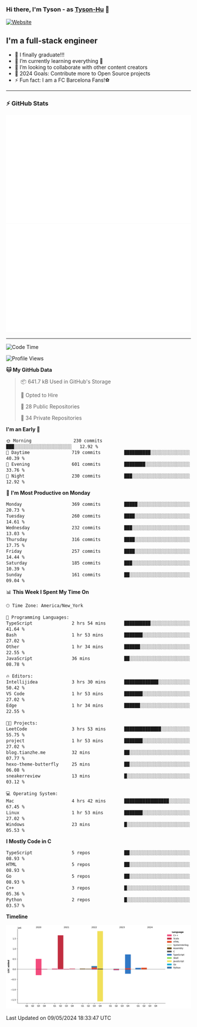 ### Hi there, I'm Tyson - as [Tyson-Hu][website] 👋

[![Website](https://img.shields.io/website?label=Tianzhe.me&style=for-the-badge&url=https%3A%2F%2Ftianzhe.me)](https://tianzhe.me)


## I'm a full-stack engineer

- 🔭 I finally graduate!!!
- 🌱 I’m currently learning everything 🤣
- 👯 I’m looking to collaborate with other content creators
- 🥅 2024 Goals: Contribute more to Open Source projects
- ⚡ Fun fact: I am a FC Barcelona Fans!⚽️

---

### ⚡️ GitHub Stats
![](https://raw.githubusercontent.com/Tyson-Hu/github-stats-card/master/generated/overview.svg)
![](https://raw.githubusercontent.com/Tyson-Hu/github-stats-card/master/generated/languages.svg)

---

<!--START_SECTION:waka-->
![Code Time](http://img.shields.io/badge/Code%20Time-130%20hrs%2039%20mins-blue)

![Profile Views](http://img.shields.io/badge/Profile%20Views-0-blue)

**🐱 My GitHub Data** 

> 📦 641.7 kB Used in GitHub's Storage 
 > 
> 💼 Opted to Hire
 > 
> 📜 28 Public Repositories 
 > 
> 🔑 34 Private Repositories 
 > 
**I'm an Early 🐤** 

```text
🌞 Morning                230 commits         ███░░░░░░░░░░░░░░░░░░░░░░   12.92 % 
🌆 Daytime                719 commits         ██████████░░░░░░░░░░░░░░░   40.39 % 
🌃 Evening                601 commits         ████████░░░░░░░░░░░░░░░░░   33.76 % 
🌙 Night                  230 commits         ███░░░░░░░░░░░░░░░░░░░░░░   12.92 % 
```
📅 **I'm Most Productive on Monday** 

```text
Monday                   369 commits         █████░░░░░░░░░░░░░░░░░░░░   20.73 % 
Tuesday                  260 commits         ████░░░░░░░░░░░░░░░░░░░░░   14.61 % 
Wednesday                232 commits         ███░░░░░░░░░░░░░░░░░░░░░░   13.03 % 
Thursday                 316 commits         ████░░░░░░░░░░░░░░░░░░░░░   17.75 % 
Friday                   257 commits         ████░░░░░░░░░░░░░░░░░░░░░   14.44 % 
Saturday                 185 commits         ███░░░░░░░░░░░░░░░░░░░░░░   10.39 % 
Sunday                   161 commits         ██░░░░░░░░░░░░░░░░░░░░░░░   09.04 % 
```


📊 **This Week I Spent My Time On** 

```text
🕑︎ Time Zone: America/New_York

💬 Programming Languages: 
TypeScript               2 hrs 54 mins       ██████████░░░░░░░░░░░░░░░   41.64 % 
Bash                     1 hr 53 mins        ███████░░░░░░░░░░░░░░░░░░   27.02 % 
Other                    1 hr 34 mins        ██████░░░░░░░░░░░░░░░░░░░   22.55 % 
JavaScript               36 mins             ██░░░░░░░░░░░░░░░░░░░░░░░   08.78 % 

🔥 Editors: 
Intellijidea             3 hrs 30 mins       █████████████░░░░░░░░░░░░   50.42 % 
VS Code                  1 hr 53 mins        ███████░░░░░░░░░░░░░░░░░░   27.02 % 
Edge                     1 hr 34 mins        ██████░░░░░░░░░░░░░░░░░░░   22.55 % 

🐱‍💻 Projects: 
LeetCode                 3 hrs 53 mins       ██████████████░░░░░░░░░░░   55.75 % 
project                  1 hr 53 mins        ███████░░░░░░░░░░░░░░░░░░   27.02 % 
blog.tianzhe.me          32 mins             ██░░░░░░░░░░░░░░░░░░░░░░░   07.77 % 
hexo-theme-butterfly     25 mins             ██░░░░░░░░░░░░░░░░░░░░░░░   06.08 % 
sneakerreview            13 mins             █░░░░░░░░░░░░░░░░░░░░░░░░   03.12 % 

💻 Operating System: 
Mac                      4 hrs 42 mins       █████████████████░░░░░░░░   67.45 % 
Linux                    1 hr 53 mins        ███████░░░░░░░░░░░░░░░░░░   27.02 % 
Windows                  23 mins             █░░░░░░░░░░░░░░░░░░░░░░░░   05.53 % 
```

**I Mostly Code in C** 

```text
TypeScript               5 repos             ██░░░░░░░░░░░░░░░░░░░░░░░   08.93 % 
HTML                     5 repos             ██░░░░░░░░░░░░░░░░░░░░░░░   08.93 % 
Go                       5 repos             ██░░░░░░░░░░░░░░░░░░░░░░░   08.93 % 
C++                      3 repos             █░░░░░░░░░░░░░░░░░░░░░░░░   05.36 % 
Python                   2 repos             █░░░░░░░░░░░░░░░░░░░░░░░░   03.57 % 
```



**Timeline**

![Lines of Code chart](https://raw.githubusercontent.com/Tyson-Hu/Tyson-Hu/main/assets/bar_graph.png)


 Last Updated on 09/05/2024 18:33:47 UTC
<!--END_SECTION:waka-->


[website]: https://github.com/Tyson-Hu
